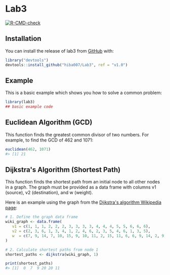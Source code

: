 
# Lab3

<!-- badges: start -->
[![R-CMD-check](https://github.com/hiba007/Lab3/actions/workflows/R-CMD-check.yaml/badge.svg)](https://github.com/hiba007/Lab3/actions/workflows/R-CMD-check.yaml)
<!-- badges: end -->


## Installation

You can install the release of lab3 from [GitHub](https://github.com/) with:

``` r
library("devtools")
devtools::install_github("hiba007/Lab3", ref = "v1.0")
```

## Example

This is a basic example which shows you how to solve a common problem:

``` r
library(lab3)
## basic example code
```
## Euclidean Algorithm (GCD)

This function finds the greatest common divisor of two numbers. For example, to find the GCD of 462 and 1071:

``` r
euclidean(462, 1071)
#> [1] 21
```

## Dijkstra's Algorithm (Shortest Path)

This function finds the shortest path from an initial node to all other nodes in a graph. The graph must be provided as a data frame with columns v1 (source), v2 (destination), and w (weight).

Here is an example using the graph from the [Dijkstra's algorithm Wikipedia page](https://en.wikipedia.org/wiki/Dijkstra%27s_algorithm):

``` r
# 1. Define the graph data frame
wiki_graph <- data.frame(
   v1 = c(1, 1, 1, 2, 2, 2, 3, 3, 3, 3, 4, 4, 4, 5, 5, 6, 6, 6),
   v2 = c(2, 3, 6, 1, 3, 4, 1, 2, 4, 6, 2, 3, 5, 4, 6, 1, 3, 5),
   w  = c(7, 9, 14, 7, 10, 15, 9, 10, 11, 2, 15, 11, 6, 6, 9, 14, 2, 9)
)

# 2. Calculate shortest paths from node 1
shortest_paths <- dijkstra(wiki_graph, 1)

print(shortest_paths)
#> [1]  0  7  9 20 20 11
```
